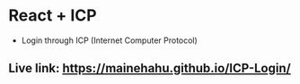 # React + ICP
- Login through ICP (Internet Computer Protocol)

## Live link: https://mainehahu.github.io/ICP-Login/
